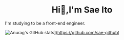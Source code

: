 <h1 align="center">Hi👋,I'm Sae Ito</h1>
I'm studying to be a front-end engineer.

![Anurag's GitHub stats](https://github-readme-stats.vercel.app/api?username=sae-github&count_private=trueshowtheme=solarized-light_icons=true)](https://github.com/sae-github) 
